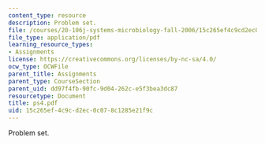 ```yaml
---
content_type: resource
description: Problem set.
file: /courses/20-106j-systems-microbiology-fall-2006/15c265ef4c9cd2ec0c078c1285e21f9c_ps4.pdf
file_type: application/pdf
learning_resource_types:
- Assignments
license: https://creativecommons.org/licenses/by-nc-sa/4.0/
ocw_type: OCWFile
parent_title: Assignments
parent_type: CourseSection
parent_uid: dd97f4fb-90fc-9d04-262c-e5f3bea3dc87
resourcetype: Document
title: ps4.pdf
uid: 15c265ef-4c9c-d2ec-0c07-8c1285e21f9c
---
```

Problem set.